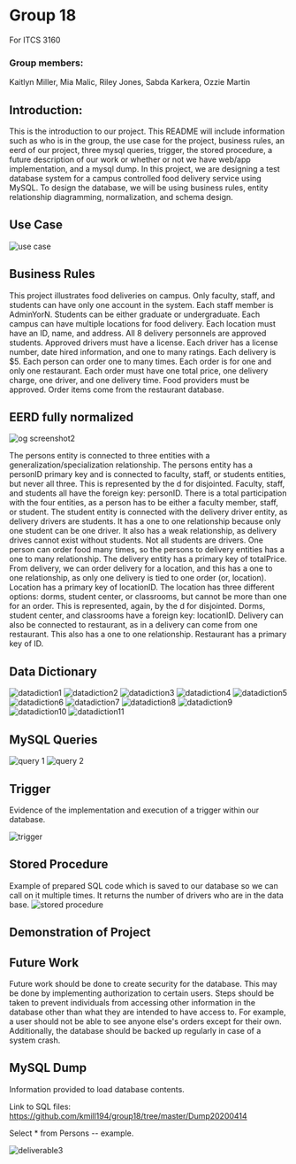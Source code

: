 # Group 18
For ITCS 3160


### Group members:
Kaitlyn Miller,
Mia Malic,
Riley Jones, Sabda Karkera, 
Ozzie Martin

## Introduction:
This is the introduction to our project. This README will include information such as who is in the group, the use case for the project, business rules, an eerd of our project, three mysql queries, trigger, the stored procedure, a future description of our work or whether or not we have web/app implementation, and a mysql dump. In this project, we are designing a test database system for a campus controlled food delivery service using MySQL. To design the database, we will be using business rules, entity relationship diagramming, normalization, and schema design.

## Use Case
![use case](https://user-images.githubusercontent.com/54413670/78729843-2293ce80-7909-11ea-8c31-156b9b6a188e.PNG)

    

## Business Rules
This project illustrates food deliveries on campus.
Only faculty, staff, and students can have only one account in the system.
Each staff member is AdminYorN.
Students can be either graduate or undergraduate.
Each campus can have multiple locations for food delivery.
Each location must have an ID, name, and address.
All 8 delivery personnels are approved students.
Approved drivers must have a license. 
Each driver has a license number, date hired information, and one to many ratings.
Each delivery is $5.
Each person can order one to many times.
Each order is for one and only one restaurant.
Each order must have one total price, one delivery charge, one driver, and one delivery time.
Food providers must be approved.
Order items come from the restaurant database.

## EERD fully normalized 

![og screenshot2](https://user-images.githubusercontent.com/54413670/78729920-5cfd6b80-7909-11ea-856c-762af96f7737.png)



The persons entity is connected to three entities with a generalization/specialization relationship. The persons entity has a personID primary key and is connected to faculty, staff, or students entities, but never all three. This is represented by the d for disjointed. Faculty, staff, and students all have the foreign key: personID. There is a total participation with the four entities, as a person has to be either a faculty member, staff, or student. The student entity is connected with the delivery driver entity, as delivery drivers are students. It has a one to one relationship because only one student can be one driver. It also has a weak relationship, as delivery drives cannot exist without students. Not all students are drivers. 
One person can order food many times, so the persons to delivery entities has a one to many relationship. The delivery entity has a primary key of totalPrice.  From delivery, we can order delivery for a location, and this has a one to one relationship, as only one delivery is tied to one order (or, location). Location has a primary key of locationID. The location has three different options: dorms, student center, or classrooms, but cannot be more than one for an order. This is represented, again, by the d for disjointed. Dorms, student center, and classrooms have a foreign key: locationID. 
Delivery can also be connected to restaurant, as in a delivery can come from one restaurant. This also has a one to one relationship. Restaurant has a primary key of ID.

 ## Data Dictionary 
![datadiction1](https://user-images.githubusercontent.com/54413670/78729964-7b636700-7909-11ea-99ea-a6c2fce2092b.PNG)
![datadiction2](https://user-images.githubusercontent.com/54413670/78729967-7d2d2a80-7909-11ea-8e04-b725f2a62525.PNG)
![datadiction3](https://user-images.githubusercontent.com/54413670/78729969-7ef6ee00-7909-11ea-817d-74fcc92ce7e2.PNG)
![datadiction4](https://user-images.githubusercontent.com/54413670/78729974-81594800-7909-11ea-9677-427a30e79412.PNG)
![datadiction5](https://user-images.githubusercontent.com/54413670/78729980-83bba200-7909-11ea-9fd6-55d674f05969.PNG)
![datadiction6](https://user-images.githubusercontent.com/54413670/78729982-85856580-7909-11ea-9215-2096456e0175.PNG)
![datadiction7](https://user-images.githubusercontent.com/54413670/78729985-87e7bf80-7909-11ea-8466-ed7537c83739.PNG)
![datadiction8](https://user-images.githubusercontent.com/54413670/78729989-8a4a1980-7909-11ea-9510-12a8e132ab09.PNG)
![datadiction9](https://user-images.githubusercontent.com/54413670/78729991-8b7b4680-7909-11ea-81ff-0e7f8e60ea60.PNG)
![datadiction10](https://user-images.githubusercontent.com/54413670/78729992-8ddda080-7909-11ea-8520-77c44912a0b9.PNG)
![datadiction11](https://user-images.githubusercontent.com/54413670/78729995-8fa76400-7909-11ea-9412-53fc0e9bd30e.PNG)

## MySQL Queries
![query 1](https://user-images.githubusercontent.com/62607735/81125125-4e54a500-8f05-11ea-9714-d2b54f71e782.PNG)
![query 2](https://user-images.githubusercontent.com/62607735/81125130-50b6ff00-8f05-11ea-8998-445694c02fae.PNG)

## Trigger
Evidence of the implementation and execution of a trigger within our database. 

![trigger](https://user-images.githubusercontent.com/62607735/81125262-a390b680-8f05-11ea-8174-6f5ade630225.PNG)


## Stored Procedure
Example of prepared SQL code which is saved to our database so we can call on it multiple times. 
It returns the number of drivers who are in the data base.
![stored procedure](https://user-images.githubusercontent.com/62607735/81019889-a2905400-8e35-11ea-8338-235a37f3b7e9.PNG)

## Demonstration of Project

## Future Work
Future work should be done to create security for the database. This may be done by implementing authorization to certain users. Steps should be taken to prevent individuals from accessing other information in the database other than what they are intended to have access to. For example, a user should not be able to see anyone else's orders except for their own. Additionally, the database should be backed up regularly in case of a system crash. 

## MySQL Dump
Information provided to load database contents. 

Link to SQL files:
https://github.com/kmill194/group18/tree/master/Dump20200414

Select * from Persons -- example. 

![deliverable3](https://user-images.githubusercontent.com/54413670/79295920-f992b100-7ea7-11ea-8182-5cd11a2d63e8.png)
